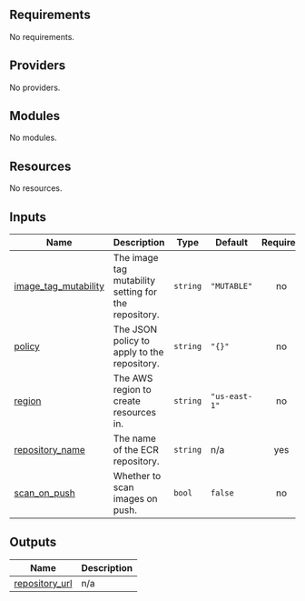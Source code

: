 <!-- BEGIN_TF_DOCS -->
## Requirements

No requirements.

## Providers

No providers.

## Modules

No modules.

## Resources

No resources.

## Inputs

| Name | Description | Type | Default | Required |
|------|-------------|------|---------|:--------:|
| <a name="input_image_tag_mutability"></a> [image\_tag\_mutability](#input\_image\_tag\_mutability) | The image tag mutability setting for the repository. | `string` | `"MUTABLE"` | no |
| <a name="input_policy"></a> [policy](#input\_policy) | The JSON policy to apply to the repository. | `string` | `"{}"` | no |
| <a name="input_region"></a> [region](#input\_region) | The AWS region to create resources in. | `string` | `"us-east-1"` | no |
| <a name="input_repository_name"></a> [repository\_name](#input\_repository\_name) | The name of the ECR repository. | `string` | n/a | yes |
| <a name="input_scan_on_push"></a> [scan\_on\_push](#input\_scan\_on\_push) | Whether to scan images on push. | `bool` | `false` | no |

## Outputs

| Name | Description |
|------|-------------|
| <a name="output_repository_url"></a> [repository\_url](#output\_repository\_url) | n/a |
<!-- END_TF_DOCS -->